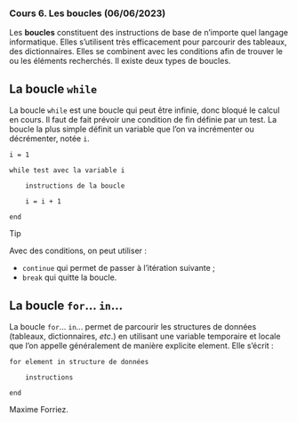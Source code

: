 ### Cours 6. Les boucles (06/06/2023)

Les **boucles** constituent des instructions de base de n’importe quel langage informatique. Elles s’utilisent très efficacement pour parcourir des tableaux, des dictionnaires. Elles se combinent avec les conditions afin de trouver le ou les éléments recherchés. Il existe deux types de boucles.

## La boucle `while`

La boucle `while` est une boucle qui peut être infinie, donc bloqué le calcul en cours. Il faut de fait prévoir une condition de fin définie par un test. La boucle la plus simple définit un variable que l’on va incrémenter ou décrémenter, notée `i`.

	i = 1

	while test avec la variable i

		instructions de la boucle

		i = i + 1

	end

> [!TIP]
> Avec des conditions, on peut utiliser :
> - `continue` qui permet de passer à l’itération suivante ;
> - `break` qui quitte la boucle.

## La boucle `for`... `in`...

La boucle `for`... `in`... permet de parcourir les structures de données (tableaux, dictionnaires, *etc*.) en utilisant une variable temporaire et locale que l’on appelle généralement de manière explicite element. Elle s’écrit :

	for element in structure de données

		instructions

	end

Maxime Forriez.